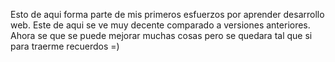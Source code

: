Esto de aqui forma parte de mis primeros esfuerzos por aprender desarrollo web.
Este de aqui se ve muy decente  comparado a versiones anteriores.
Ahora se que se puede mejorar muchas cosas pero se quedara tal que si para traerme recuerdos =)
